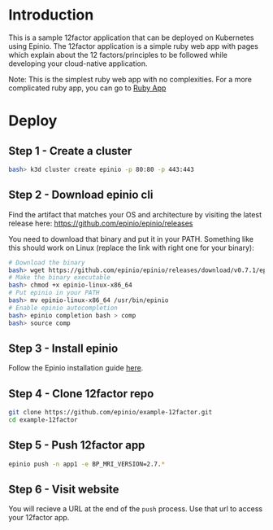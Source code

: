 # Introduction

This is a sample 12factor application that can be deployed on Kubernetes using Epinio. The 12factor application is a simple ruby web app with pages which explain about the 12 factors/principles to be followed while developing your cloud-native application. 

Note: This is the simplest ruby web app with no complexities. For a more complicated ruby app, you can go to [Ruby App](https://github.com/epinio/example-rails)

# Deploy

## Step 1 - Create a cluster

```bash
bash> k3d cluster create epinio -p 80:80 -p 443:443
```

## Step 2 - Download epinio cli

Find the artifact that matches your OS and architecture by visiting the latest
release here: https://github.com/epinio/epinio/releases

You need to download that binary and put it in your PATH. Something like this
should work on Linux (replace the link with right one for your binary):

```bash
# Download the binary
bash> wget https://github.com/epinio/epinio/releases/download/v0.7.1/epinio-linux-x86_64
# Make the binary executable
bash> chmod +x epinio-linux-x86_64
# Put epinio in your PATH
bash> mv epinio-linux-x86_64 /usr/bin/epinio
# Enable epinio autocompletion
bash> epinio completion bash > comp
bash> source comp
```

## Step 3 - Install epinio

Follow the Epinio installation guide [here](https://docs.epinio.io/installation).

## Step 4 - Clone 12factor repo

```bash
git clone https://github.com/epinio/example-12factor.git
cd example-12factor
```

## Step 5 - Push 12factor app

```bash
epinio push -n app1 -e BP_MRI_VERSION=2.7.*
```

## Step 6 - Visit website

You will recieve a URL at the end of the `push` process. Use that url to access your 12factor app.

